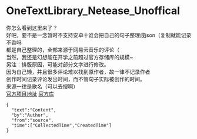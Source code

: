 # OneTextLibrary_Netease_Unoffical
你怎么看到这里来了？  
好吧，要不是一念暂时不支持安卓十谁会把自己的句子整理成json（复制就能记录不香吗  
都是自己整理的，全部来源于网易云音乐的评论（  
当然，我还是幻想能在开学之前超过官方存储库的规模~  
另注：排版原因，可能对部分文字进行修改。  
因为自己懒，并且很多评论难以找到原作者，故一律不记录作者  
创作时间记录评论发出时间，而不管句子实际被创作的时间。  
来源一律是歌名（可以去搜啊）  
[官方项目地址](https://github.com/lz233/OneText_For_Android)
[官方库](https://github.com/lz233/OneText_For_Android)
~~~
{
  "text":"Content",
  "by":"Author",
  "from":"source",
  "time":["CollectedTime","CreatedTime"]
}
~~~
